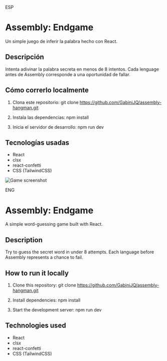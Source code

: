 ESP

# Assembly: Endgame

Un simple juego de inferir la palabra hecho con React.

## Descripción

Intenta adivinar la palabra secreta en menos de 8 intentos. Cada lenguage antes de Assembly corresponde a una oportunidad de fallar.

## Cómo correrlo localmente

1. Clona este repositorio:
   git clone https://github.com/GabiniJQ/assembly-hangman.git

2. Instala las dependencias:
   npm install

3. Inicia el servidor de desarrollo:
   npm run dev

## Tecnologías usadas

- React
- clsx
- react-confetti
- CSS (TailwindCSS)

![Game screenshot](https://ibb.co/hMgJTC2) 


ENG

# Assembly: Endgame

A simple word-guessing game built with React.

## Description

Try to guess the secret word in under 8 attempts. Each language before Assembly represents a chance to fail.

## How to run it locally

1. Clone this repository:
   git clone https://github.com/GabiniJQ/assembly-hangman.git

2. Install dependencies:
   npm install

3. Start the development server:
   npm run dev

## Technologies used

- React
- clsx
- react-confetti
- CSS (TailwindCSS)
